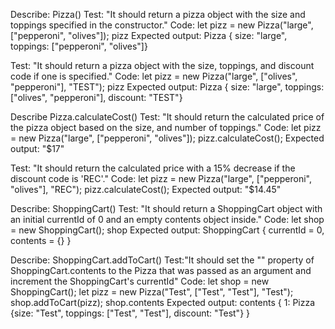 Describe: Pizza()
Test: "It should return a pizza object with the size and toppings specified in the constructor."
Code: let pizz = new Pizza("large", ["pepperoni", "olives"]);
pizz
Expected output: Pizza { size: "large", toppings: ["pepperoni", "olives"]}

Test: "It should return a pizza object with the size, toppings, and discount code if one is specified."
Code: let pizz = new Pizza("large", ["olives", "pepperoni"], "TEST");
pizz
Expected output: Pizza { size: "large", toppings: ["olives", "pepperoni"], discount: "TEST"}

Describe Pizza.calculateCost()
Test: "It should return the calculated price of the pizza object based on the size, and number of toppings."
Code: let pizz = new Pizza("large", ["pepperoni", "olives"]);
pizz.calculateCost();
Expected output: "$17"

Test: "It should return the calculated price with a 15% decrease if the discount code is 'REC'."
Code: let pizz = new Pizza("large", ["pepperoni", "olives"], "REC");
pizz.calculateCost();
Expected output: "$14.45"

Describe: ShoppingCart()
Test: "It should return a ShoppingCart object with an initial currentId of 0 and an empty contents object inside."
Code: let shop = new ShoppingCart();
shop
Expected output: ShoppingCart { currentId = 0, contents = {} }

Describe: ShoppingCart.addToCart()
Test:"It should set the "<currentId>" property of ShoppingCart.contents to the Pizza that was passed as an argument and increment the ShoppingCart's currentId"
Code: let shop = new ShoppingCart();
let pizz = new Pizza("Test", ["Test", "Test"], "Test");
shop.addToCart(pizz);
shop.contents
Expected output: contents { 1: Pizza {size: "Test", toppings: ["Test", "Test"], discount: "Test"} }
